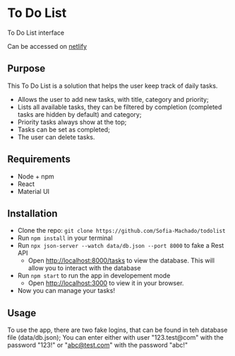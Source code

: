 # To Do List
To Do List interface

Can be accessed on [netlify](https://tiny-taiyaki-311f5c.netlify.app/)

## Purpose
This To Do List is a solution that helps the user keep track of daily tasks.
- Allows the user to add new tasks, with title, category and priority;
- Lists all available tasks, they can be filtered by completion (completed tasks are hidden by default) and category;
- Priority tasks always show at the top;
- Tasks can be set as completed;
- The user can delete tasks.

## Requirements
- Node + npm
- React
- Material UI

## Installation
- Clone the repo: `git clone https://github.com/Sofia-Machado/todolist`
- Run `npm install` in your terminal
- Run `npx json-server --watch data/db.json --port 8000` to fake a Rest API
  - Open [http://localhost:8000/tasks](http://localhost:8000/tasks) to view the database. This will allow you to interact with the database
- Run `npm start` to run the app in developement mode
   - Open [http://localhost:3000](http://localhost:3000) to view it in your browser.
- Now you can manage your tasks!

## Usage
To use the app, there are two fake logins, that can be found in teh database file (data/db.json);
You can enter either with user "123.test@com" with the password "123!" or "abc@test.com" with the password "abc!"
